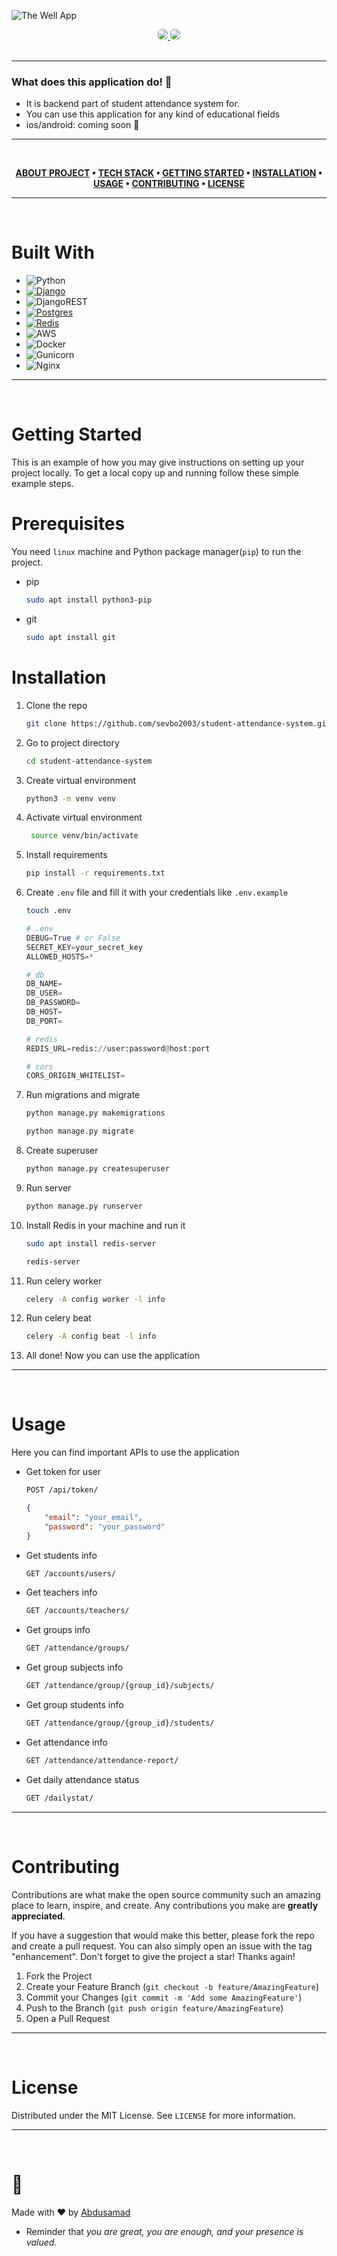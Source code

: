 ![The Well App](https://malikoff.uz/media/post-images/Blue_Ocean_Photo_Summer_Instagram_Post.gif)

<div align='center'>
    <a href='https://github.com/sevbo2003/student-attendance-system/releases'>
    <img style='border-radius:5px;' src='https://shields.io/github/v/tag/sevbo2003/student-attendance-system?color=%23FDD835&label=version&style=for-the-badge'>
    </a><a href='https://github.com/sevbo2003/student-attendance-system/blob/master/LICENSE'>
    <img style='border-radius:5px;' src='https://img.shields.io/github/license/chroline/well_app?style=for-the-badge'>
    </a>
    
</div>
<br />

---

### What does this application do!  🚀

- It is backend part of student attendance system for.
- You can use this application for any kind of educational fields
- ios/android: coming soon 👀
---

<br />

<div align="center">

**[ABOUT PROJECT]() • 
[TECH STACK]() • 
[GETTING STARTED]() • 
[INSTALLATION]() • 
[USAGE]() • 
[CONTRIBUTING]() • 
[LICENSE]()**

</div>

---
<br />

# Built With
- ![Python](https://img.shields.io/badge/python-3670A0?style=for-the-badge&logo=python&logoColor=ffdd54)
- [![Django][Django]](https://www.djangoproject.com/)
- ![DjangoREST](https://img.shields.io/badge/DJANGO-REST-ff1709?style=for-the-badge&logo=django&logoColor=white&color=ff1709&labelColor=gray)
- [![Postgres][Postgres.db]](https://www.postgresql.org/)
- [![Redis][Redis]](https://redis.io/)
- ![AWS](https://img.shields.io/badge/AWS-%23FF9900.svg?style=for-the-badge&logo=amazon-aws&logoColor=white)
- ![Docker](https://img.shields.io/badge/docker-%230db7ed.svg?style=for-the-badge&logo=docker&logoColor=white)
- ![Gunicorn](https://img.shields.io/badge/gunicorn-%298729.svg?style=for-the-badge&logo=gunicorn&logoColor=white)
- ![Nginx](https://img.shields.io/badge/nginx-%23009639.svg?style=for-the-badge&logo=nginx&logoColor=white)

<!-- Frontend
* [![Next][Next.js]](Next-url)
* [![React][React.js]][React-url]
* ![Redux](https://img.shields.io/badge/redux-%23593d88.svg?style=for-the-badge&logo=redux&logoColor=white)
* [![Bootstrap][Bootstrap.com]][Bootstrap-url]
* ![Vercel](https://img.shields.io/badge/vercel-%23000000.svg?style=for-the-badge&logo=vercel&logoColor=white) -->


---
<br />
<!-- GETTING STARTED -->

# Getting Started

This is an example of how you may give instructions on setting up your project locally.
To get a local copy up and running follow these simple example steps.

# Prerequisites

You need `linux` machine and Python package manager(`pip`) to run the project.
* pip
  ```bash
  sudo apt install python3-pip
  ```
* git
  ```bash
  sudo apt install git
  ```

# Installation

1. Clone the repo
   ```sh
   git clone https://github.com/sevbo2003/student-attendance-system.git
   ```
2. Go to project directory
   ```sh
   cd student-attendance-system
   ```
3. Create virtual environment
   ```sh
   python3 -m venv venv
   ```
4. Activate virtual environment
   ```sh
    source venv/bin/activate
    ```
5. Install requirements
    ```sh
    pip install -r requirements.txt
    ```
6. Create `.env` file and fill it with your credentials like `.env.example`
    ```sh
    touch .env
    ```
    ```python
    # .env
    DEBUG=True # or False
    SECRET_KEY=your_secret_key
    ALLOWED_HOSTS=*
    
    # db
    DB_NAME=
    DB_USER=
    DB_PASSWORD=
    DB_HOST=
    DB_PORT=
    
    # redis
    REDIS_URL=redis://user:password@host:port

    # cors
    CORS_ORIGIN_WHITELIST=
    ```
7. Run migrations and migrate
    ```sh
    python manage.py makemigrations
    ```
    ```sh
    python manage.py migrate
    ```
8. Create superuser
    ```sh
    python manage.py createsuperuser
    ```
9. Run server
    ```sh
    python manage.py runserver
    ```
10. Install Redis in your machine and run it
    ```sh
    sudo apt install redis-server
    ```
    ```sh
    redis-server
    ```
11. Run celery worker
    ```sh
    celery -A config worker -l info
    ```
12. Run celery beat
    ```sh
    celery -A config beat -l info
    ```
13. All done! Now you can use the application


---
<br />

# Usage
Here you can find important APIs to use the application

- Get token for user
    ```sh
    POST /api/token/
    ```
    ```json
    {
        "email": "your_email",
        "password": "your_password"
    }
    ```
- Get students info
    ```sh
    GET /accounts/users/
    ```
- Get teachers info
    ```sh
    GET /accounts/teachers/
    ```
- Get groups info
    ```sh
    GET /attendance/groups/
    ```
-  Get group subjects info
    ```sh
    GET /attendance/group/{group_id}/subjects/
    ```
- Get group students info
    ```sh
    GET /attendance/group/{group_id}/students/
    ```
- Get attendance info
    ```sh
    GET /attendance/attendance-report/
    ```
- Get daily attendance status
    ```sh
    GET /dailystat/
    ```

---
<br />

# Contributing

Contributions are what make the open source community such an amazing place to learn, inspire, and create. Any contributions you make are **greatly appreciated**.

If you have a suggestion that would make this better, please fork the repo and create a pull request. You can also simply open an issue with the tag "enhancement".
Don't forget to give the project a star! Thanks again!

1. Fork the Project
2. Create your Feature Branch (`git checkout -b feature/AmazingFeature`)
3. Commit your Changes (`git commit -m 'Add some AmazingFeature'`)
4. Push to the Branch (`git push origin feature/AmazingFeature`)
5. Open a Pull Request

---
<br />

<!-- LICENSE -->
# License

Distributed under the MIT License. See `LICENSE` for more information.


---

<br />

# 💛
Made with ❤️ by [Abdusamad](https://github.com/sevbo2003)
- Reminder that *you are great, you are enough, and your presence is valued.*




<!-- MARKDOWN LINKS & IMAGES -->
<!-- https://www.markdownguide.org/basic-syntax/#reference-style-links -->
[product-screenshot]: images/screenshot.png
[Next.js]: https://img.shields.io/badge/next.js-000000?style=for-the-badge&logo=nextdotjs&logoColor=white
[Next-url]: https://nextjs.org/
[React.js]: https://img.shields.io/badge/React-20232A?style=for-the-badge&logo=react&logoColor=61DAFB
[React-url]: https://reactjs.org/
[Bootstrap.com]: https://img.shields.io/badge/Bootstrap-563D7C?style=for-the-badge&logo=bootstrap&logoColor=white
[Bootstrap-url]: https://getbootstrap.com
[Postgres.db]: https://img.shields.io/badge/postgres-%23316192.svg?style=for-the-badge&logo=postgresql&logoColor=white
[Redis]: https://img.shields.io/badge/redis-%23DD0031.svg?style=for-the-badge&logo=redis&logoColor=white
[Django]: https://img.shields.io/badge/django-%23092E20.svg?style=for-the-badge&logo=django&logoColor=white